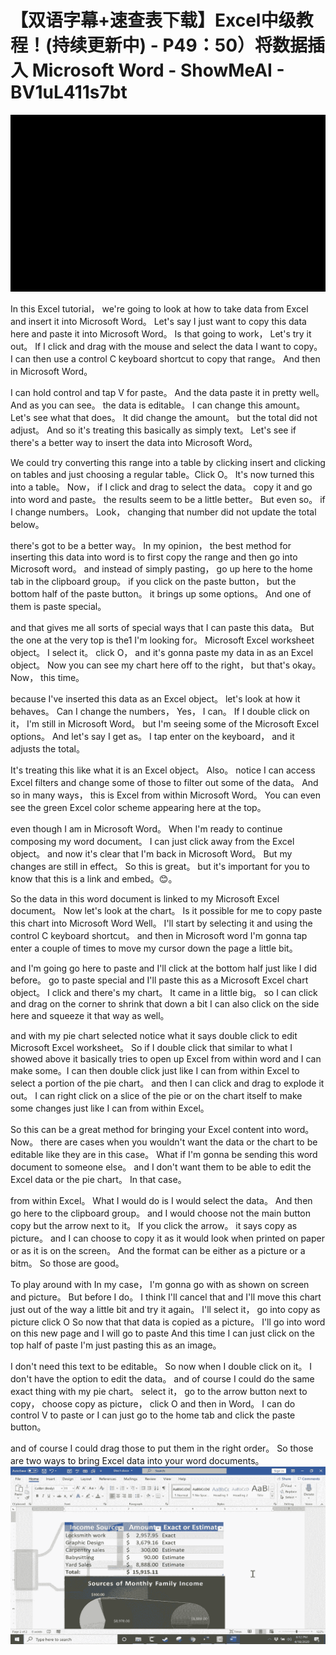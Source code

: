 # 【双语字幕+速查表下载】Excel中级教程！(持续更新中) - P49：50）将数据插入 Microsoft Word - ShowMeAI - BV1uL411s7bt

![](img/8772423eae323c491c259246fc223492_0.png)

In this Excel tutorial， we're going to look at how to take data from Excel and insert it into Microsoft Word。 Let's say I just want to copy this data here and paste it into Microsoft Word。 Is that going to work， Let's try it out。 If I click and drag with the mouse and select the data I want to copy。 I can then use a control C keyboard shortcut to copy that range。 And then in Microsoft Word。

 I can hold control and tap V for paste。 And the data paste it in pretty well。 And as you can see。 the data is editable。 I can change this amount。 Let's see what that does。 It did change the amount。 but the total did not adjust。 And so it's treating this basically as simply text。 Let's see if there's a better way to insert the data into Microsoft Word。

 We could try converting this range into a table by clicking insert and clicking on tables and just choosing a regular table。Click O。 It's now turned this into a table。 Now， if I click and drag to select the data。 copy it and go into word and paste。 the results seem to be a little better。 But even so。 if I change numbers。 Look， changing that number did not update the total below。

 there's got to be a better way。 In my opinion， the best method for inserting this data into word is to first copy the range and then go into Microsoft word。 and instead of simply pasting， go up here to the home tab in the clipboard group。 if you click on the paste button， but the bottom half of the paste button。 it brings up some options。 And one of them is paste special。

 and that gives me all sorts of special ways that I can paste this data。 But the one at the very top is the1 I'm looking for。 Microsoft Excel worksheet object。 I select it。 click O， and it's gonna paste my data in as an Excel object。 Now you can see my chart here off to the right， but that's okay。Now， this time。

 because I've inserted this data as an Excel object。 let's look at how it behaves。 Can I change the numbers， Yes， I can。 If I double click on it， I'm still in Microsoft Word。 but I'm seeing some of the Microsoft Excel options。 And let's say I get as。 I tap enter on the keyboard， and it adjusts the total。

 It's treating this like what it is an Excel object。 Also。 notice I can access Excel filters and change some of those to filter out some of the data。 And so in many ways， this is Excel from within Microsoft Word。 You can even see the green Excel color scheme appearing here at the top。

 even though I am in Microsoft Word。 When I'm ready to continue composing my word document。 I can just click away from the Excel object。 and now it's clear that I'm back in Microsoft Word。 But my changes are still in effect。 So this is great。 but it's important for you to know that this is a link and embed。😊。

So the data in this word document is linked to my Microsoft Excel document。 Now let's look at the chart。 Is it possible for me to copy paste this chart into Microsoft Word Well。 I'll start by selecting it and using the control C keyboard shortcut。 and then in Microsoft word I'm gonna tap enter a couple of times to move my cursor down the page a little bit。

 and I'm going go here to paste and I'll click at the bottom half just like I did before。 go to paste special and I'll paste this as a Microsoft Excel chart object。 I click and there's my chart。 It came in a little big。 so I can click and drag on the corner to shrink that down a bit I can also click on the side here and squeeze it that way as well。

 and with my pie chart selected notice what it says double click to edit Microsoft Excel worksheet。 So if I double click that similar to what I showed above it basically tries to open up Excel from within word and I can make some。I can then double click just like I can from within Excel to select a portion of the pie chart。 and then I can click and drag to explode it out。 I can right click on a slice of the pie or on the chart itself to make some changes just like I can from within Excel。

 So this can be a great method for bringing your Excel content into word。 Now。 there are cases when you wouldn't want the data or the chart to be editable like they are in this case。 What if I'm gonna be sending this word document to someone else。 and I don't want them to be able to edit the Excel data or the pie chart。 In that case。

 from within Excel。 What I would do is I would select the data。 And then go here to the clipboard group。 and I would choose not the main button copy but the arrow next to it。 If you click the arrow。 it says copy as picture。 and I can choose to copy it as it would look when printed on paper or as it is on the screen。 And the format can be either as a picture or a bitm。 So those are good。

To play around with In my case， I'm gonna go with as shown on screen and picture。 But before I do。 I think I'll cancel that and I'll move this chart just out of the way a little bit and try it again。 I'll select it， go into copy as picture click O So now that that data is copied as a picture。 I'll go into word on this new page and I will go to paste And this time I can just click on the top half of paste I'm just pasting this as an image。

 I don't need this text to be editable。 So now when I double click on it。 I don't have the option to edit the data。 and of course I could do the same exact thing with my pie chart。 select it， go to the arrow button next to copy， choose copy as picture， click O and then in Word。 I can do control V to paste or I can just go to the home tab and click the paste button。

 and of course I could drag those to put them in the right order。 So those are two ways to bring Excel data into your word documents。![](img/8772423eae323c491c259246fc223492_2.png)